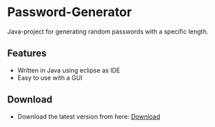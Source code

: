 # Password-Generator

Java-project for generating random passwords with a specific length.

## Features
- Written in Java using eclipse as IDE
- Easy to use with a GUI

## Download
- Download the latest version from here: [Download](https://github.com/maxkratz/password-generator/blob/master/release/Password-Generator%20v.0.7.3.jar)
